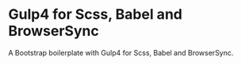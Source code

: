 # Gulp4 for Scss, Babel and BrowserSync

A Bootstrap boilerplate with Gulp4 for Scss, Babel and BrowserSync.
